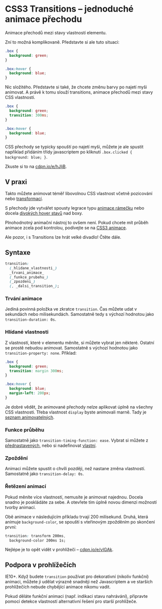 CSS3 Transitions – jednoduché animace přechodu
==============================================

Animace přechodů mezi stavy vlastností elementu.

Zní to možná komplikovaně. Představte si ale tuto situaci:

```css
.box {
  background: green;
}

.box:hover {
  background: blue;
}
```

Nic složitého. Představte si také, že chcete změnu barvy po najetí myši animovat. A právě k tomu slouží transitions, animace přechodů mezi stavy CSS vlastností.

```css
.box {
  background: green;
  transition: 300ms;
}

.box:hover {
  background: blue;
}
```

CSS přechody se typicky spouští po najetí myši, můžete je ale spustit například přidáním třídy javascriptem po kliknutí `.box.clicked { background: blue; }`.

Zkuste si to na [cdpn.io/e/hJljB](http://cdpn.io/e/hJljB).

V praxi
-------

Takto můžete animovat téměř libovolnou CSS vlastnost včetně pozicování nebo [transformací](css3-transforms.md).

S přechody jde vytvářet spousty legrace typu [animace rámečku](http://kratce.vzhurudolu.cz/post/18092366948/css3-rolecek) nebo docela [divokých hover stavů](http://tympanus.net/Tutorials/OriginalHoverEffects/) nad boxy.

Plnohodnotný animační nástroj to ovšem není. Pokud chcete mít průběh animace zcela pod kontrolou, podívejte se na [CSS3 animace](css3-animations.md).

Ale pozor, i s Transitions lze hrát velké divadlo! Čtěte dále.


Syntaxe
-------

```css
transition:
  (_hlidane_vlastnosti_)
  _trvani_animace_
  (_funkce_prubehu_)
  (_zpozdeni_)
  (, _dalsi_transition_);
```

### Trvání animace

Jediná povinná položka ve zkratce `transition`. Čas můžete udat v sekundách nebo milisekundách. Samostatně tedy s výchozí hodnotou jako `transition-duration: 0s`.

### Hlídané vlastnosti

Z vlastností, které v elementu měníte, si můžete vybrat jen některé. Ostatní se prostě nebudou animovat. Samostatně s výchozí hodnotou jako `transition-property: none`. Příklad:

```css
.box {
  background: green;
  transition: margin 300ms;
}

.box:hover {
  background: blue;
  margin-left: 200px;
}
```

Je dobré vědět, že animované přechody nelze aplikovat úplně na všechny CSS vlastnosti. Třeba vlastnost `display` byste animovali marně. Tady je [seznam animovatelných](http://www.w3.org/TR/css3-transitions/#animatable-properties).

### Funkce průběhu

Samostatně jako `transition-timing-function: ease`. Vybrat si můžete z [přednastavených](http://www.w3.org/TR/css3-transitions/#animatable-properties), nebo si nadefinovat [vlastní](http://matthewlein.com/ceaser/).

### Zpoždění

Animaci můžete spustit o chvíli později, než nastane změna vlastností. Samostatně jako `transition-delay: 0s`.

### Řetězení animací

Pokud měníte více vlastností, nemusíte je animovat najednou. Docela snadno je poskládáte za sebe. A otevřete tím úplně novou dimenzi možností tvorby animací.

Obě animace v následujícím příkladu trvají 200 milisekund. Druhá, která animuje `background-color`, se spouští s vteřinovým zpožděním po skončení první:

```css
transition: transform 200ms,
  background-color 200ms 1s;
```

Nejlépe je to opět vidět v prohlížeči – [cdpn.io/e/vIGAk](http://cdpn.io/e/vIGAk).


Podpora v prohlížečích
----------------------

IE10+. Když budete `transition` používat pro dekorativní (nikoliv funkční) animaci, můžete ji udělat výrazně snadněji než Javascriptem a ve starších prohlížečích nebude chybějící animace nikomu vadit.

Pokud děláte funkční animaci (např. indikaci stavu nahrávání), připravte pomocí detekce vlastností alternativní řešení pro starší prohlížeče.

